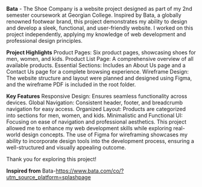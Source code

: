 **Bata** - The Shoe Company is a website project designed as part of my 2nd semester coursework at Georgian College.
 Inspired by Bata, a globally renowned footwear brand, this project demonstrates my ability to design and develop a sleek,
 functional, and user-friendly website. I worked on this project independently, applying my knowledge of web development and
 professional design principles.

**Project Highlights**
Product Pages: Six product pages, showcasing shoes for men, women, and kids.
Product List Page: A comprehensive overview of all available products.
Essential Sections: Includes an About Us page and a Contact Us page for a complete browsing experience.
Wireframe Design: The website structure and layout were planned and designed using Figma, and the wireframe PDF is included in the root folder.


**Key Features**
Responsive Design: Ensures seamless functionality across devices.
Global Navigation: Consistent header, footer, and breadcrumb navigation for easy access.
Organized Layout: Products are categorized into sections for men, women, and kids.
Minimalistic and Functional UI: Focusing on ease of navigation and professional aesthetics.
This project allowed me to enhance my web development skills while exploring real-world design concepts. The use of Figma for wireframing showcases my ability to incorporate design tools into the development process, ensuring a well-structured and visually appealing outcome.

Thank you for exploring this project!

**Inspired from** Bata-https://www.bata.com/co/?utm_source_platform=splashpage
